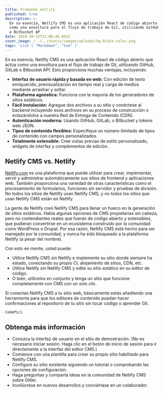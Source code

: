 ```yaml
---
title: Probando netlify
published: true
description: >-
  En su esencia, Netlify CMS es una aplicación React de código abierto que actúa
  como una envoltura para el flujo de trabajo de Git, utilizando GitHub, GitLab
  o Bitbucket AP
date: 2019-10-15T21:06:48.855Z
cover_image: /../../static/images/uploads/bg-black-color.png
tags: 'List [ "Markdown", "Vue" ]'
---
```



En su esencia, Netlify CMS es una aplicación React de código abierto que actúa como una envoltura para el flujo de trabajo de Git, utilizando GitHub, GitLab o Bitbucket API. Esto proporciona muchas ventajas, incluyendo:

* **Interfaz de usuario rápida y basada en web:** Con edición de texto enriquecido, previsualización en tiempo real y carga de medios mediante arrastrar y soltar.
* **Plataforma agnóstica:** Funciona con la mayoría de los generadores de sitios estáticos.
* **Fácil instalación:** Agregue dos archivos a su sitio y conéctese al backend incluyendo esos archivos en su proceso de construcción o enlazándolos a nuestra Red de Entrega de Contenido (CDN).
* **Autenticación moderna:** Usando GitHub, GitLab, o Bitbucket y tokens web JSON.
* **Tipos de contenido flexibles:** Especifique un número ilimitado de tipos de contenido con campos personalizados.
* **Totalmente extensible:** Cree vistas previas de estilo personalizado, widgets de interfaz y complementos de edición.

## Netlify CMS vs. Netlify

[Netlify.com](netlify.com) es una plataforma que puede utilizar para crear, implementar, servir y administrar automáticamente sus sitios de frontend y aplicaciones web. También proporciona una variedad de otras características como el procesamiento de formularios, funciones sin servidor y pruebas de división. No todos los sitios de Netlify usan Netlify CMS, y no todos los sitios que usan Netlify CMS están en Netlify.

La gente de Netlify creó Netlify CMS para llenar un hueco en la generación de sitios estáticos. Había algunas opciones de CMS propietarias sin cabeza, pero no contendientes reales que fueran de código abierto y extensibles, que pudieran convertirse en un ecosistema construido por la comunidad como WordPress o Drupal. Por esa razón, Netlify CMS está hecho para ser manejado por la comunidad, y nunca ha sido bloqueado a la plataforma Netlify (a pesar del nombre).

Con esto en mente, usted puede:

* Utilice Netlify CMS sin Netlify e implemente su sitio donde siempre ha estado, conectando su propio CI, alojamiento de sitios, CDN, etc.
* Utilice Netlify sin Netlify CMS y edite su sitio estático en su editor de código.
* O bien, utilícelos en conjunto y tenga un sitio que funcione completamente con CMS con un solo clic.

Si conectas Netlify CMS a tu sitio web, básicamente estás añadiendo una herramienta para que los editores de contenido puedan hacer confirmaciones al repositorio de tu sitio sin tocar código o aprender Git.

```
CodePici
```

## Obtenga más información

* Conozca la interfaz de usuario en el sitio de demostración. (No es necesario iniciar sesión. Haga clic en el botón de inicio de sesión para ir directamente a la interfaz del editor CMS.)
* Comience con una plantilla para crear su propio sitio habilitado para Netlify CMS.
* Configure su sitio existente siguiendo un tutorial o comprobando las opciones de configuración.
* Haga preguntas y comparta ideas en la comunidad de Netlify CMS sobre Gitter.
* Involúcrese en nuevos desarrollos y conviértase en un colaborador.
